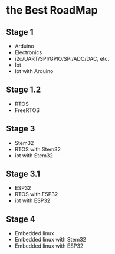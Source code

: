 # the Best RoadMap

## Stage 1

- Arduino
- Electronics
- i2c/UART/SPI/GPIO/SPI/ADC/DAC, etc.
- Iot
- Iot with Arduino


## Stage 1.2

- RTOS
- FreeRTOS

## Stage 3

- Stem32
- RTOS with Stem32
- iot with Stem32

## Stage 3.1

- ESP32 
- RTOS with ESP32
- iot with ESP32


## Stage 4

- Embedded linux
- Embedded linux with Stem32
- Embedded linux with ESP32
